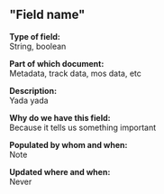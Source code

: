 ## "Field name"

**Type of field:**  
String, boolean  

**Part of which document:**  
Metadata, track data, mos data, etc  

**Description:**  
Yada yada  

**Why do we have this field:**  
Because it tells us something important  

**Populated by whom and when:**  
Note  

**Updated where and when:**  
Never  
